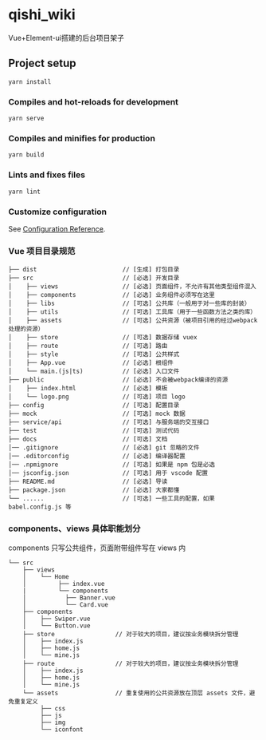 <!--
 * @Author: liuYang
 * @Description: 请填写描述信息
 * @Path: 引入路径
 * @Date: 2021-03-09 15:29:22
 * @LastEditors: liuYang
 * @LastEditTime: 2021-03-10 12:16:18
 * @MustParam: 必传参数
 * @OptionalParam: 选传参数
 * @EmitFunction: 函数
-->
# qishi_wiki

Vue+Element-ui搭建的后台项目架子

## Project setup
```
yarn install
```

### Compiles and hot-reloads for development
```
yarn serve
```

### Compiles and minifies for production
```
yarn build
```

### Lints and fixes files
```
yarn lint
```

### Customize configuration
See [Configuration Reference](https://cli.vuejs.org/config/).

### Vue 项目目录规范

    ├── dist                        // [生成] 打包目录
    ├── src                         // [必选] 开发目录
    │    ├── views                  // [必选] 页面组件，不允许有其他类型组件混入
    │    ├── components             // [必选] 业务组件必须写在这里
    │    ├── libs                   // [可选] 公共库（一般用于对一些库的封装）
    │    ├── utils                  // [可选] 工具库（用于一些函数方法之类的库）
    │    ├── assets                 // [可选] 公共资源（被项目引用的经过webpack处理的资源）
    │    ├── store                  // [可选] 数据存储 vuex
    │    ├── route                  // [可选] 路由
    │    ├── style                  // [可选] 公共样式
    │    ├── App.vue                // [必选] 根组件
    │    └── main.(js|ts)           // [必选] 入口文件
    ├── public                      // [必选] 不会被webpack编译的资源
    │    ├── index.html             // [必选] 模板
    │    └── logo.png               // [可选] 项目 logo
    ├── config                      // [可选] 配置目录
    ├── mock                        // [可选] mock 数据
    ├── service/api                 // [可选] 与服务端的交互接口
    ├── test                        // [可选] 测试代码
    ├── docs                        // [可选] 文档
    │── .gitignore                  // [必选] git 忽略的文件
    │── .editorconfig               // [必选] 编译器配置
    │── .npmignore                  // [可选] 如果是 npm 包是必选
    │── jsconfig.json               // [可选] 用于 vscode 配置
    ├── README.md                   // [必选] 导读
    ├── package.json                // [必选] 大家都懂
    └── ......                      // [可选] 一些工具的配置，如果 babel.config.js 等

### components、views 具体职能划分
components 只写公共组件，页面附带组件写在 views 内

    └── src
        ├── views
        │    └── Home
        │         ├── index.vue
        |         └── components
        │           ├── Banner.vue
        │           └── Card.vue
        ├── components
        │    ├── Swiper.vue
        │    └── Button.vue
        ├── store                 // 对于较大的项目，建议按业务模块拆分管理
        │    ├── index.js
        │    ├── home.js
        │    └── mine.js
        ├── route                 // 对于较大的项目，建议按业务模块拆分管理
        │    ├── index.js
        │    ├── home.js
        │    └── mine.js
        └── assets                // 重复使用的公共资源放在顶层 assets 文件，避免重复定义
             ├── css
             ├── js
             ├── img
             └── iconfont

